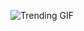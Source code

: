 ![Trending GIF](https://media2.giphy.com/media/v1.Y2lkPThiYjIxNzcyZTgzdTFjN3hmNDkzY3o2MGFlY3FrdXE0a3l1ZXhzendzYzEzOGNhaiZlcD12MV9naWZzX3NlYXJjaCZjdD1n/2jMtpIi8mhE8ctiMtK/giphy.gif)
